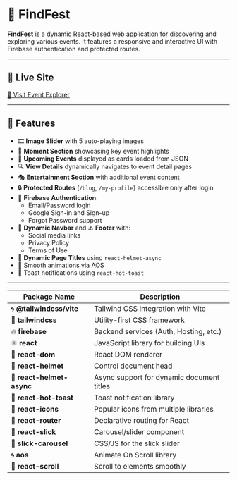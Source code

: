 # 🎉 FindFest

**FindFest** is a dynamic React-based web application for discovering and exploring various events. It features a responsive and interactive UI with Firebase authentication and protected routes.

---

## 🚀 Live Site

[🔗 Visit Event Explorer](https://event-explorer-findfest.netlify.app/)

---

## 📌 Features

- 🎞️ **Image Slider** with 5 auto-playing images
- 📸 **Moment Section** showcasing key event highlights
- 📅 **Upcoming Events** displayed as cards loaded from JSON
- 🔍 **View Details** dynamically navigates to event detail pages
- 🎭 **Entertainment Section** with additional event content
- 🔒 **Protected Routes** (`/blog`, `/my-profile`) accessible only after login
- 👤 **Firebase Authentication**:
  - Email/Password login
  - Google Sign-in and Sign-up
  - Forgot Password support
- 🧭 **Dynamic Navbar** and ⚓ **Footer** with:
  - Social media links
  - Privacy Policy
  - Terms of Use
- 🧠 **Dynamic Page Titles** using `react-helmet-async`
- 💫 Smooth animations via AOS
- 🍞 Toast notifications using `react-hot-toast`

---

| Package Name              | Description                               |
| ------------------------- | ----------------------------------------- |
| 🌀 **@tailwindcss/vite**  | Tailwind CSS integration with Vite        |
| 💨 **tailwindcss**        | Utility-first CSS framework               |
| 🔥 **firebase**           | Backend services (Auth, Hosting, etc.)    |
| ⚛️ **react**              | JavaScript library for building UIs       |
| 🧱 **react-dom**          | React DOM renderer                        |
| 🧠 **react-helmet**       | Control document head                     |
| 🧠 **react-helmet-async** | Async support for dynamic document titles |
| 🍞 **react-hot-toast**    | Toast notification library                |
| 🎨 **react-icons**        | Popular icons from multiple libraries     |
| 🧭 **react-router**       | Declarative routing for React             |
| 🎢 **react-slick**        | Carousel/slider component                 |
| 🎠 **slick-carousel**     | CSS/JS for the slick slider               |
| 🌀 **aos**                | Animate On Scroll library                 |
| 🎯 **react-scroll**       | Scroll to elements smoothly              |
